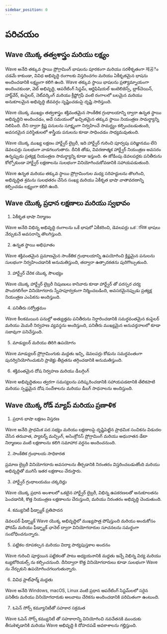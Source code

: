 ```yaml
---
sidebar_position: 0
---
```


# పరిచయం

## Wave యొక్క తత్వశాస్త్రం మరియు లక్ష్యం

Wave అనేది తక్కువ స్థాయి ప్రోగ్రామింగ్ భాషలను పూరకంగా మరియు సరళీకృతంగా 제공ించడమే కాకుండా, వివిధ అభివృద్ధి రంగాలకు విస్తరించగల మరియు ఏకీకృతమైన భాషను అందించడానికి లక్ష్యంగా కలిగి ఉంది. Wave తక్కువ స్థాయి భాషలను ప్రత్యామ్నాయంగా అందించకుండా, వెబ్ అభివృద్ధి, ఆపరేటింగ్ సిస్టమ్, ఆర్టిఫిషియల్ ఇంటెలిజెన్స్, బ్లాక్‌చెయిన్, హార్డ్‌వేర్, కంపైలర్, నెట్‌వర్కింగ్ మరియు క్రీప్టోగ్రఫీ వంటి రంగాలలో బలమైన మరియు అనుకూలమైన అభివృద్ధి జీవవర్గం సృష్టించడంపై దృష్టి సారిస్తుంది.

Wave యొక్క ముఖ్యం తత్వశాస్త్రం శక్తివంతమైన సాంకేతిక గ్రంథాలయాన్ని ద్వారా ఉన్నత స్థాయి అభివృద్ధిని అందించడం, అదే సమయంలో ఖచ్చితమైన తక్కువ స్థాయి నియంత్రణ సామర్థ్యాన్ని నిలిపింది. దీని ద్వారా క్లిష్ట పనులను సూక్ష్మంగా నిర్వహించే సామర్థ్యం కల్పించబడుతుంది, అవసరమైన పరిస్థితులలో శాస్త్రీయ పనులను కూడా సాధించడం సాధ్యమవుతుంది.

Wave యొక్క ముఖ్య లక్షణం హార్డ్వేర్ లైబ్రరీ, ఇది హార్డ్వేర్ గురించి పూర్వపు పరిజ్ఞానము లేని డెవలపర్లు సులభంగా వాడగలుగుతారు. దీనికి తోడు, వివరణాత్మక హార్డ్వేర్ నియంత్రణ అవసరం ఉన్నప్పుడు ప్రత్యక్ష నియంత్రణ సామర్థ్యాన్ని కూడా ఇస్తుంది. ఈ జోడింపు డెవలపర్లకు పనితీరును కోల్పోకుండా హార్డ్వేర్ లక్షణాలను సులభంగా వినియోగించుకోవడానికి సహాయపడుతుంది.

Wave ఉన్నత మరియు తక్కువ స్థాయి ప్రోగ్రామింగుల మధ్య సరిహద్దులను తొలగించి, అభివృద్ధిత శ్రమను సులభతరం చేసిన సంఖ్య మరియు ఏకీకృత భాషా వాతావరణాన్ని కల్పించడం లక్ష్యంగా కలిగి ఉంది.

## Wave యొక్క ప్రధాన లక్షణాలు మరియు స్వభావం

1. ఏకీకృత భాషా నిర్మాణం

Wave అనేది విభిన్న అభివృద్ధి రంగాలను ఒకే భాషలో ఏకీకరించి, డెవలపర్లు ఒకाधिक భాషలు నేర్చుకునే అవసరాన్ని తొలగిస్తుంది.

2. ఉన్నత స్థాయి అభిఘాతం

Wave శక్తివంతమైన ప్రమాణమైన సాంకేతిక గ్రంథాలయాన్ని ఉపయోగించి క్లిష్టమైన పనులను సులభంగా నిర్వహించడానికి అనుమతిస్తుంది, తద్వారా ఉత్పాదకతను పురిగొల్పుతుంది.

3. హార్డ్వేర్ చేరిక యొక్క సౌలభ్యం

Wave యొక్క హార్డ్వేర్ లైబ్రరీ నిపుణులు కానివారు కూడా హార్డ్వేర్ తో పరస్పర చర్య పొందగలిగేలా వినియోగదారు స్నేహపూర్వకంగా నిర్మించబడింది, అవసరమైనప్పుడు ప్రత్యక్ష నియంత్రణ ఎంపికను అందిస్తుంది.

4. పనితీరు సర్వోత్తమం

Wave కీలకమయిన పనుల్లో అత్యుత్తమ పనితీరును నిర్ధారించడానికి సమర్థవంతమైన కంపైలర్ మరియు మెమరీ నిర్వహణ వ్యవస్థను అందిస్తుంది, పనితీరు ముఖ్యమైన అనువర్తనాలలో కూడా సజావుగా పనిచేస్తుంది.

5. మాడ్యులర్ మరియు తిరిగి ఉపయోగం

Wave మాడ్యులర్ ప్రోగ్రామింగుకు మద్దతు ఇచ్చి, డెవలపర్లు కోడును సమర్థవంతంగా పునర్వినియోగించుకుని ప్రాజెక్టు తీవ్రతను తగ్గించడానికి అనుమతిస్తుంది.

6. శక్తివంతమైన దోష నిర్వహణ మరియు డీబగ్గింగ్

Wave అభివృద్ధితులు త్వరగా సమస్యలను పరిష్కరించడానికి సహాయపడటానికి తేలికపాటి మరియు స్పష్టమైన దోష సందేశాలను మరియు డీబగ్ సాధనాలను అందిస్తుంది.

## Wave యొక్క రోడ్ మ్యాప్ మరియు ప్రణాళిక

1. ప్రధాన భాషా లక్షణం విస్తరణ

Wave అనేది ప్రాధమిక పద సభ్యం మరియు లక్షణాలపై దృష్టిపెట్టిన ప్రాథమిక సంచికను విడుదల చేసిన తరువాత, ప్యాటర్న్ మచ్చింగ్, అసింక్రోనస్ ప్రోగ్రామింగ్ మరియు అధునాతన డేటా నిర్మాణలు వంటి లక్షణాలను కలిగి సమాహార వర్ధనం అందించనుంది.

2. సాంకేతిక గ్రంథాలయ సాధికారత

ప్రమాణ లైబ్రరీ వినియోగదారు అవసరాలను తీర్చడానికి నిరంతరం విస్తరించబడుతోంది మరియు అభివృద్ధితో ముగిసే ఇతర లక్షణాలు చేరుస్తారు.

3. హార్డ్వేర్ గ్రంథాలయము చక్కదిద్దు

Wave యొక్క ప్రధాన అంశాలలో ఒకటైన హార్డ్వేర్ లైబ్రరీ, విభిన్న ఉపకరణలతో అనుకూలతను పెంచడానికి, కొత్త నియంత్రణ లక్షణాలను చేరుస్తుంది, మరియు నిరంతరం అభివృద్ధి చెందుతుంది.

4. కమ్యునిటీ ఫీడ్బ్యాక్ ప్రతిపాదన

డెవలపర్ ఫీడ్బ్యాక్ Wave యొక్క అభివృద్ధిలో ముఖ్యపాత్ర పోషిస్తుంది మరియు అందుకోసం ఫోరమ్ మరియు ఫీడ్బ్యాక్ ఛానెల్ ద్వారా వినియోగదారుల సూచనలను సమర్థంగా సంబోధించనున్నారు.

5. పట్టికల రూపకల్పన మరియు విద్యా పాఠ్యపుస్తకాల అందనం

Wave గురించి పూర్తయిన పట్టికలతో పాటు అధ్యయనానికి మద్దతు ఇచ్చే విభిన్న విద్య మరియు ట్యుటోరియల్స్ ను కల్పించనుంది. దీనిద్వారా కొత్త వినియోగదారులు కూడా సులభంగా Wave ను నేర్చుకుని ఉపయోగించగలుగుతున్నారు.

6. వివిధ ప్లాట్‌ఫార్మ్ మద్దతు

Wave అనేది Windows, macOS, Linux వంటి ప్రధాన ఆపరేటింగ్ సిస్టమ్‌లలో సరైన పనితీరు మరియు వినియోగదారుకు అలవాటు చేరికను అందించడానికి పరిమితంగా ఉంటుంది.

7. ఓపెన్ సోర్స్ కమ్యూనిటీతో సహకార సక్రమత

Wave ఓపెన్ సోర్స్ కమ్యునిటీ తో సహకారాన్ని వినియోగించి నవచేతనకి ముందుకు తీసుకెళ్ళడానికి మరియు Wave అభివృద్ధి కి దోహదపడే అవకాశాలను గల్హిస్తుంది.